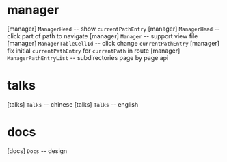# manager

[manager] `ManagerHead` -- show `currentPathEntry`
[manager] `ManagerHead` -- click part of path to navigate
[manager] `Manager` -- support view file
[manager] `ManagerTableCellId` -- click change `currentPathEntry`
[manager] fix initial `currentPathEntry` for `currentPath` in route
[manager] `ManagerPathEntryList` -- subdirectories page by page api

# talks

[talks] `Talks` -- chinese
[talks] `Talks` -- english

# docs

[docs] `Docs` -- design
